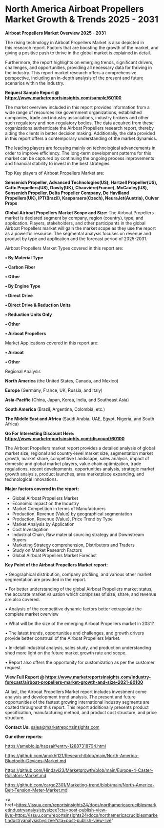 # North America Airboat Propellers Market Growth & Trends 2025 - 2031

<Strong> Airboat Propellers Market Overview 2025 - 2031</strong>

The rising technology in Airboat Propellers Market is also depicted in this research report. Factors that are boosting the growth of the market, and giving a positive push to thrive in the global market is explained in detail.

Furthermore, the report highlights on emerging trends, significant drivers, challenges, and opportunities, providing all necessary data for thriving in the industry. This report market research offers a comprehensive perspective, including an in-depth analysis of the present and future scenarios within the industry.

<strong>Request Sample Report @ <a href=https://www.marketreportsinsights.com/sample/60100>https://www.marketreportsinsights.com/sample/60100</a></strong>

The market overview included in this report provides information from a wide range of resources like government organizations, established companies, trade and industry associations, industry brokers and other such regulatory and non-regulatory bodies. The data acquired from these organizations authenticate the Airboat Propellers research report, thereby aiding the clients in better decision making. Additionally, the data provided in this report offers a contemporary understanding of the market dynamics.

The leading players are focusing mainly on technological advancements in order to improve efficiency. The long-term development patterns for this market can be captured by continuing the ongoing process improvements and financial stability to invest in the best strategies.

Top Key players of Airboat Propellers Market are:

<strong>Sensenich Propeller, Advanced Technologies(US), Hartzell Propeller(US), Catto Propellers(US), Dowty(UK), Chauvière(France), McCauley(US), Sensenich Propeller, Delta Propeller Company, De Havilland Propellers(UK), IPT(Brazil), Kasparaero(Czech), NeuraJet(Austria), Culver Props</strong>

<strong><b>Global Airboat Propellers Market Scope and Size:</b></strong>
The Airboat Propellers market is declared segment by company, region (country), type, and application. Players, stakeholders, and other participants in the global Airboat Propellers market will gain the market scope as they use the report as a powerful resource. The segmental analysis focuses on revenue and product by type and application and the forecast period of 2025-2031.

Airboat Propellers Market Types covered in this report are:

<strong>• By Material Type

• Carbon Fiber

• Other

• By Engine Type

• Direct Drive

• Direct Drive & Reduction Units

• Reduction Units Only

• Other

• Airboat Propellers</strong>

Market Applications covered in this report are:

<strong>• Airboat

• Other</strong> 

Regional Analysis

<strong>North America</strong> (the United States, Canada, and Mexico)

<strong>Europe</strong> (Germany, France, UK, Russia, and Italy)

<strong>Asia-Pacific</strong> (China, Japan, Korea, India, and Southeast Asia)

<strong>South America</strong> (Brazil, Argentina, Colombia, etc.)

<strong>The Middle East and Africa</strong> (Saudi Arabia, UAE, Egypt, Nigeria, and South Africa)

<strong>Go For Interesting Discount Here: <a href=https://www.marketreportsinsights.com/discount/60100>https://www.marketreportsinsights.com/discount/60100</a></strong>

The Airboat Propellers market report provides a detailed analysis of global market size, regional and country-level market size, segmentation market growth, market share, competitive Landscape, sales analysis, impact of domestic and global market players, value chain optimization, trade regulations, recent developments, opportunities analysis, strategic market growth analysis, product launches, area marketplace expanding, and technological innovations.

<strong><b>Major factors covered in the report:</b></strong>
<ul>
  <li>Global Airboat Propellers Market </li>
  <li>Economic Impact on the Industry</li>
  <li>Market Competition in terms of Manufacturers</li>
  <li>Production, Revenue (Value) by geographical segmentation</li>
  <li>Production, Revenue (Value), Price Trend by Type</li>
  <li>Market Analysis by Application</li>
  <li>Cost Investigation</li>
  <li>Industrial Chain, Raw material sourcing strategy and Downstream Buyers</li>
  <li>Marketing Strategy comprehension, Distributors and Traders</li>
  <li>Study on Market Research Factors</li>
  <li>Global Airboat Propellers Market Forecast</li>
</ul>

<strong><b>Key Point of the Airboat Propellers Market report:</b></strong>

• Geographical distribution, company profiling, and various other market segmentation are provided in the report.

• For better understanding of the global Airboat Propellers market status, the accurate market valuation which comprises of size, share, and revenue are also covered.

• Analysis of the competitive dynamic factors better extrapolate the complete market overview

• What will be the size of the emerging Airboat Propellers market in 2031?

• The latest trends, opportunities and challenges, and growth drivers provide better construal of the Airboat Propellers Market.

• In-detail industrial analysis, sales study, and production understanding shed more light on the future market growth rate and scope.

• Report also offers the opportunity for customization as per the customer request.

<strong><b>View Full Report @ <a href=https://www.marketreportsinsights.com/industry-forecast/airboat-propellers-market-growth-and-size-2021-60100>https://www.marketreportsinsights.com/industry-forecast/airboat-propellers-market-growth-and-size-2021-60100</a></b></strong>


At last, the Airboat Propellers Market report includes investment come analysis and development trend analysis. The present and future opportunities of the fastest growing international industry segments are coated throughout this report. This report additionally presents product specification, manufacturing method, and product cost structure, and price structure.

<strong>Contact Us:</strong>
sales@marketreportsinsights.com

<strong>Our other reports:</strong>

<a href=https://ameblo.jp/haqsaif/entry-12887318794.html>https://ameblo.jp/haqsaif/entry-12887318794.html</a>

<a href=https://github.com/anokhi121/Research/blob/main/North-America-Bluetooth-Devices-Market.md>https://github.com/anokhi121/Research/blob/main/North-America-Bluetooth-Devices-Market.md</a>

<a href=https://github.com/Hindavi23/Marketgrowth/blob/main/Europe-4-Caster-Rollators-Market.md>https://github.com/Hindavi23/Marketgrowth/blob/main/Europe-4-Caster-Rollators-Market.md</a>

<a href=https://github.com/cargo2301/Marketing-trend/blob/main/North-America-Belt-Tension-Meter-Market.md>https://github.com/cargo2301/Marketing-trend/blob/main/North-America-Belt-Tension-Meter-Market.md</a>

<a href=https://issuu.com/reportsinsights24/docs/northamericacruciblesmarketindustryanalysisbysizee?cta=post-publish-view-live>https://issuu.com/reportsinsights24/docs/northamericacruciblesmarketindustryanalysisbysizee?cta=post-publish-view-live</a>"
